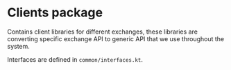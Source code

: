# Clients package

Contains client libraries for different exchanges, these libraries are converting specific exchange API to generic API that we use throughout the system.

Interfaces are defined in `common/interfaces.kt`.